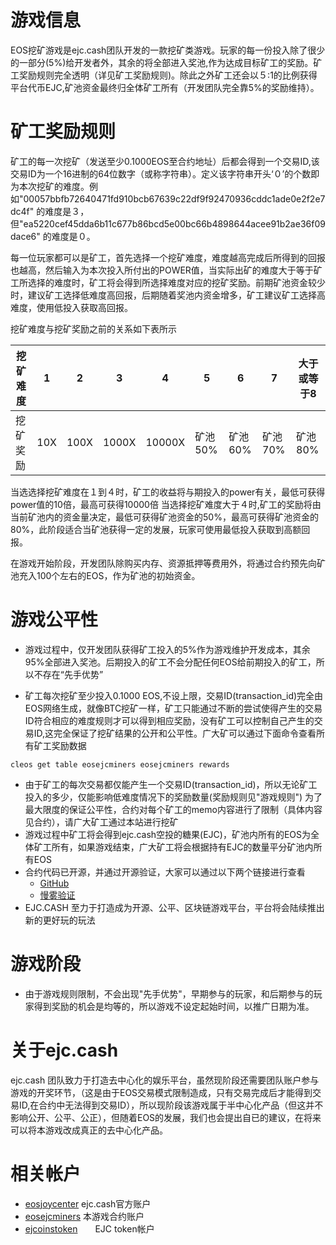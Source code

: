 # 游戏信息
EOS挖矿游戏是ejc.cash团队开发的一款挖矿类游戏。玩家的每一份投入除了很少的一部分(5%)给开发者外，其余的将全部进入奖池,作为达成目标矿工的奖励。矿工奖励规则完全透明（详见矿工奖励规则)。除此之外矿工还会以５:1的比例获得平台代币EJC,矿池资金最终归全体矿工所有（开发团队完全靠5%的奖励维持）。

# 矿工奖励规则


矿工的每一次挖矿（发送至少0.1000EOS至合约地址）后都会得到一个交易ID,该交易ID为一个16进制的64位数字（或称字符串）。定义该字符串开头‘０’的个数即为本次挖矿的难度。例如"00057bbfb72640471fd910bcb67639c22df9f92470936cddc1ade0e2f2e7dc4f" 的难度是３，但"ea5220cef45dda6b11c677b86bcd5e00bc66b4898644acee91b2ae36f09dace6" 的难度是０。

每一位玩家都可以是矿工，首先选择一个挖矿难度，难度越高完成后所得到的回报也越高，然后输入为本次投入所付出的POWER值，当实际出矿的难度大于等于矿工所选择的难度时，矿工将会得到所选择难度对应的挖矿奖励。前期矿池资金较少时，建议矿工选择低难度高回报，后期随着奖池内资金增多，矿工建议矿工选择高难度，使用低投入获取高回报。

挖矿难度与挖矿奖励之前的关系如下表所示

| 挖矿难度 | 1 | 2 | 3 | 4 | 5 | 6 | 7 | 大于或等于8 |
| ------ | ------ | ------ | ------ | ------ | ------ | ------ | ------ | ------ |
| 挖矿奖励 | 10X | 100X | 1000X | 10000X | 矿池50% | 矿池60% | 矿池70% | 矿池80% |


当选选择挖矿难度在１到４时，矿工的收益将与期投入的power有关，最低可获得power值的10倍，最高可获得10000倍
当选择挖矿难度大于４时,矿工的奖励将由当前矿池内的资金量决定，最低可获得矿池资金的50%，最高可获得矿池资金的80%，此阶段适合当矿池获得一定的发展，玩家可使用最低投入获取到高额回报。

在游戏开始阶段，开发团队除购买内存、资源抵押等费用外，将通过合约预先向矿池充入100个左右的EOS，作为矿池的初始资金。


# 游戏公平性
- 游戏过程中，仅开发团队获得矿工投入的5%作为游戏维护开发成本，其余95%全部进入奖池。后期投入的矿工不会分配任何EOS给前期投入的矿工，所以不存在“先手优势”

- 矿工每次挖矿至少投入0.1000 EOS,不设上限，交易ID(transaction_id)完全由EOS网络生成，就像BTC挖矿一样，矿工只能通过不断的尝试使得产生的交易ID符合相应的难度规则才可以得到相应奖励，没有矿工可以控制自己产生的交易ID,这完全保证了挖矿结果的公开和公平性。广大矿可以通过下面命令查看所有矿工奖励数据
```
cleos get table eosejcminers eosejcminers rewards
```

- 由于矿工的每次交易都仅能产生一个交易ID(transaction_id)，所以无论矿工投入的多少，仅能影响低难度情况下的奖励数量(奖励规则见"游戏规则")
为了最大限度的保证公平性，合约对每个矿工的memo内容进行了限制（具体内容见合约），请广大矿工通过本站进行挖矿
- 游戏过程中矿工将会得到ejc.cash空投的糖果(EJC)，矿池内所有的EOS为全体矿工所有，如果游戏结束，广大矿工将会根据持有EJC的数量平分矿池内所有EOS
- 合约代码已开源，并通过开源验证，大家可以通过以下两个链接进行查看
  - [GitHub](https://github.com/ejccash/eosejcminers)
  - [慢雾验证](https://eos.slowmist.io/contract/eosejcminers)
- EJC.CASH 至力于打造成为开源、公平、区块链游戏平台，平台将会陆续推出新的更好玩的玩法

# 游戏阶段
- 由于游戏规则限制，不会出现"先手优势"，早期参与的玩家，和后期参与的玩家得到奖励的机会是均等的，所以游戏不设定起始时间，以推广日期为准。


# 关于ejc.cash

ejc.cash 团队致力于打造去中心化的娱乐平台，虽然现阶段还需要团队账户参与游戏的开奖环节，（这是由于EOS交易模式限制造成，只有交易完成后才能得到交易ID,在合约中无法得到交易ID），所以现阶段该游戏属于半中心化产品（但这并不影响公开、公平、公正），但随着EOS的发展，我们也会提出自已的建议，在将来可以将本游戏改成真正的去中心化产品。

# 相关帐户

- [eosjoycenter](https://eosflare.io/account/eosjoycenter)   ejc.cash官方账户
- [eosejcminers](https://eosflare.io/account/eosejcminers)   本游戏合约账户
- [ejcoinstoken](https://eosflare.io/account/ejcoinstoken)　　EJC token帐户
